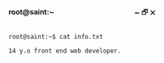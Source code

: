 **root@saint:~**  ㅤㅤㅤㅤㅤㅤㅤㅤㅤㅤㅤㅤ🗕  🗗  🗙
```

root@saint:~$ cat info.txt

14 y.o front end web developer.
```

<!---
sssain/sssain is a ✨ special ✨ repository because its `README.md` (this file) appears on your GitHub profile.
You can click the Preview link to take a look at your changes.
--->
